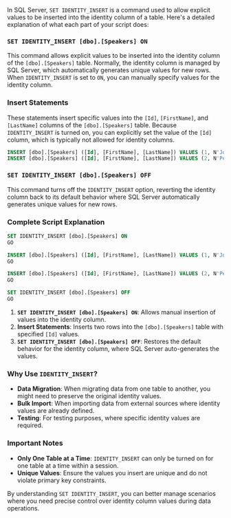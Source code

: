 In SQL Server, `SET IDENTITY_INSERT` is a command used to allow explicit values to be inserted into the identity column of a table. Here's a detailed explanation of what each part of your script does:

### `SET IDENTITY_INSERT [dbo].[Speakers] ON`

This command allows explicit values to be inserted into the identity column of the `[dbo].[Speakers]` table. Normally, the identity column is managed by SQL Server, which automatically generates unique values for new rows. When `IDENTITY_INSERT` is set to `ON`, you can manually specify values for the identity column.

### Insert Statements

These statements insert specific values into the `[Id]`, `[FirstName]`, and `[LastName]` columns of the `[dbo].[Speakers]` table. Because `IDENTITY_INSERT` is turned on, you can explicitly set the value of the `[Id]` column, which is typically not allowed for identity columns.

```sql
INSERT [dbo].[Speakers] ([Id], [FirstName], [LastName]) VALUES (1, N'John', N'Smith')
INSERT [dbo].[Speakers] ([Id], [FirstName], [LastName]) VALUES (2, N'Peter', N'Kios')
```

### `SET IDENTITY_INSERT [dbo].[Speakers] OFF`

This command turns off the `IDENTITY_INSERT` option, reverting the identity column back to its default behavior where SQL Server automatically generates unique values for new rows.

### Complete Script Explanation

```sql
SET IDENTITY_INSERT [dbo].[Speakers] ON 
GO

INSERT [dbo].[Speakers] ([Id], [FirstName], [LastName]) VALUES (1, N'John', N'Smith')
GO

INSERT [dbo].[Speakers] ([Id], [FirstName], [LastName]) VALUES (2, N'Peter', N'Kios')
GO

SET IDENTITY_INSERT [dbo].[Speakers] OFF
GO
```

1. **`SET IDENTITY_INSERT [dbo].[Speakers] ON`**: Allows manual insertion of values into the identity column.
2. **Insert Statements**: Inserts two rows into the `[dbo].[Speakers]` table with specified `[Id]` values.
3. **`SET IDENTITY_INSERT [dbo].[Speakers] OFF`**: Restores the default behavior for the identity column, where SQL Server auto-generates the values.

### Why Use `IDENTITY_INSERT`?

- **Data Migration**: When migrating data from one table to another, you might need to preserve the original identity values.
- **Bulk Import**: When importing data from external sources where identity values are already defined.
- **Testing**: For testing purposes, where specific identity values are required.

### Important Notes

- **Only One Table at a Time**: `IDENTITY_INSERT` can only be turned on for one table at a time within a session.
- **Unique Values**: Ensure the values you insert are unique and do not violate primary key constraints.

By understanding `SET IDENTITY_INSERT`, you can better manage scenarios where you need precise control over identity column values during data operations.
